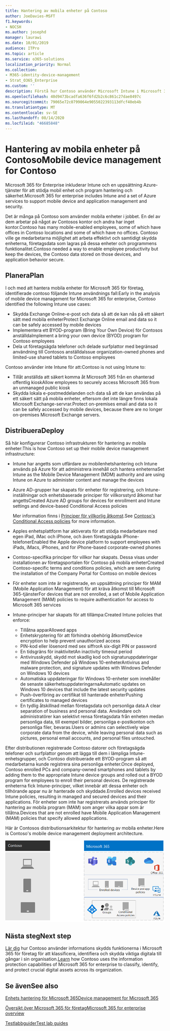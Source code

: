 ```yaml
---
title: Hantering av mobila enheter på Contoso
author: JoeDavies-MSFT
f1.keywords:
- NOCSH
ms.author: josephd
manager: laurawi
ms.date: 10/01/2019
audience: ITPro
ms.topic: article
ms.service: o365-solutions
localization_priority: Normal
ms.collection:
- M365-identity-device-management
- Strat_O365_Enterprise
ms.custom: ''
description: Förstå hur Contoso använder Microsoft Intune i Microsoft 365 för företag för att hantera dess enheter och programmen som körs på dem.
ms.openlocfilehash: 40d9473bcadfa636f6fd2b2c6c861c27dae8497c
ms.sourcegitcommit: 79065e72c0799064e9055022393113dfcf40eb4b
ms.translationtype: MT
ms.contentlocale: sv-SE
ms.lasthandoff: 08/14/2020
ms.locfileid: "46685848"
---
```

# <a name="mobile-device-management-for-contoso"></a><span data-ttu-id="5e5aa-103">Hantering av mobila enheter på Contoso</span><span class="sxs-lookup"><span data-stu-id="5e5aa-103">Mobile device management for Contoso</span></span>

<span data-ttu-id="5e5aa-104">Microsoft 365 för Enterprise inkluderar Intune och en uppsättning Azure-tjänster för att stödja mobil enhet och program hantering och säkerhet.</span><span class="sxs-lookup"><span data-stu-id="5e5aa-104">Microsoft 365 for enterprise includes Intune and a set of Azure services to support mobile device and application management and security.</span></span>

<span data-ttu-id="5e5aa-105">Det är många på Contoso som använder mobila enheter i jobbet. En del av dem arbetar på något av Contosos kontor och andra har inget kontor.</span><span class="sxs-lookup"><span data-stu-id="5e5aa-105">Contoso has many mobile-enabled employees, some of which have offices in Contoso locations and some of which have no offices.</span></span> <span data-ttu-id="5e5aa-106">Contoso ville ge medarbetarna möjlighet att arbeta effektivt och samtidigt skydda enheterna, företagsdata som lagras på dessa enheter och programmens funktionalitet.</span><span class="sxs-lookup"><span data-stu-id="5e5aa-106">Contoso needed a way to enable employee productivity but keep the devices, the Contoso data stored on those devices, and application behavior secure.</span></span>

## <a name="plan"></a><span data-ttu-id="5e5aa-107">Planera</span><span class="sxs-lookup"><span data-stu-id="5e5aa-107">Plan</span></span>

<span data-ttu-id="5e5aa-108">I och med att hantera mobila enheter för Microsoft 365 för företag, identifierade contoso följande Intune användnings fall:</span><span class="sxs-lookup"><span data-stu-id="5e5aa-108">Early in the analysis of mobile device management for Microsoft 365 for enterprise, Contoso identified the following Intune use cases:</span></span>

- <span data-ttu-id="5e5aa-109">Skydda Exchange Online-e-post och data så att de kan nås på ett säkert sätt med mobila enheter</span><span class="sxs-lookup"><span data-stu-id="5e5aa-109">Protect Exchange Online email and data so it can be safely accessed by mobile devices</span></span>
- <span data-ttu-id="5e5aa-110">Implementera ett BYOD-program (Bring Your Own Device) för Contosos anställda</span><span class="sxs-lookup"><span data-stu-id="5e5aa-110">Implement a bring your own device (BYOD) program for Contoso employees</span></span>
- <span data-ttu-id="5e5aa-111">Dela ut företagsägda telefoner och delade surfplattor med begränsad användning till Contosos anställda</span><span class="sxs-lookup"><span data-stu-id="5e5aa-111">Issue organization-owned phones and limited-use shared tablets to Contoso employees</span></span>

<span data-ttu-id="5e5aa-112">Contoso använder inte Intune för att:</span><span class="sxs-lookup"><span data-stu-id="5e5aa-112">Contoso is not using Intune to:</span></span>

- <span data-ttu-id="5e5aa-113">Tillåt anställda att säkert komma åt Microsoft 365 från en ohanterad offentlig kiosk</span><span class="sxs-lookup"><span data-stu-id="5e5aa-113">Allow employees to securely access Microsoft 365 from an unmanaged public kiosk</span></span>
- <span data-ttu-id="5e5aa-114">Skydda lokala e-postmeddelanden och data så att de kan användas på ett säkert sätt på mobila enheter, eftersom det inte längre finns lokala Microsoft Exchange-servrar.</span><span class="sxs-lookup"><span data-stu-id="5e5aa-114">Protect on-premises email and data so it can be safely accessed by mobile devices, because there are no longer on-premises Microsoft Exchange servers.</span></span>

## <a name="deploy"></a><span data-ttu-id="5e5aa-115">Distribuera</span><span class="sxs-lookup"><span data-stu-id="5e5aa-115">Deploy</span></span>

<span data-ttu-id="5e5aa-116">Så här konfigurerar Contoso infrastrukturen för hantering av mobila enheter:</span><span class="sxs-lookup"><span data-stu-id="5e5aa-116">This is how Contoso set up their mobile device management infrastructure:</span></span>

- <span data-ttu-id="5e5aa-117">Intune har angetts som utfärdare av mobilenhetshantering och Intune används på Azure för att administrera innehåll och hantera enheterna</span><span class="sxs-lookup"><span data-stu-id="5e5aa-117">Set Intune as the Mobile Device Management (MDM) authority and are using Intune on Azure to administer content and manage the devices</span></span>
- <span data-ttu-id="5e5aa-118">Azure AD-grupper har skapats för enheter för registrering, och Intune-inställningar och enhetsbaserade principer för villkorsstyrd åtkomst har angetts</span><span class="sxs-lookup"><span data-stu-id="5e5aa-118">Created Azure AD groups for devices for enrollment and Intune settings and device-based Conditional Access policies</span></span>

  <span data-ttu-id="5e5aa-119">Mer information finns i [Principer för villkorlig åtkomst](contoso-identity.md#conditional-access-policies-for-identity-and-device-access).</span><span class="sxs-lookup"><span data-stu-id="5e5aa-119">See [Contoso's Conditional Access policies](contoso-identity.md#conditional-access-policies-for-identity-and-device-access) for more information.</span></span>

- <span data-ttu-id="5e5aa-120">Apples enhetsplattform har aktiverats för att stödja medarbetare med egen iPad, iMac och iPhone, och även företagsägda iPhone-telefoner</span><span class="sxs-lookup"><span data-stu-id="5e5aa-120">Enabled the Apple device platform to support employees with iPads, iMacs, iPhones, and for iPhone-based corporate-owned phones</span></span>
- <span data-ttu-id="5e5aa-121">Contoso-specifika principer för villkor har skapats. Dessa visas under installationen av företagsportalen för Contoso på mobila enheter</span><span class="sxs-lookup"><span data-stu-id="5e5aa-121">Created Contoso-specific terms and conditions policies, which are seen during the installation of the Company Portal for Contoso on mobile devices</span></span>
- <span data-ttu-id="5e5aa-122">För enheter som inte är registrerade, en uppsättning principer för MAM (Mobile Application Management) för att kräva åtkomst till Microsoft 365-tjänster</span><span class="sxs-lookup"><span data-stu-id="5e5aa-122">For devices that are not enrolled, a set of Mobile Application Management (MAM) policies to require authentication for access to Microsoft 365 services</span></span>
- <span data-ttu-id="5e5aa-123">Intune-principer har skapats för att tillämpa:</span><span class="sxs-lookup"><span data-stu-id="5e5aa-123">Created Intune policies that enforce:</span></span>
  - <span data-ttu-id="5e5aa-124">Tillåtna appar</span><span class="sxs-lookup"><span data-stu-id="5e5aa-124">Allowed apps</span></span>
  - <span data-ttu-id="5e5aa-125">Enhetskryptering för att förhindra obehörig åtkomst</span><span class="sxs-lookup"><span data-stu-id="5e5aa-125">Device encryption to help prevent unauthorized access</span></span>
  - <span data-ttu-id="5e5aa-126">PIN-kod eller lösenord med sex siffror</span><span class="sxs-lookup"><span data-stu-id="5e5aa-126">A six-digit PIN or password</span></span>
  - <span data-ttu-id="5e5aa-127">En tidsgräns för inaktivitet</span><span class="sxs-lookup"><span data-stu-id="5e5aa-127">An inactivity timeout period</span></span>
  - <span data-ttu-id="5e5aa-128">Antivirusskydd, skydd mot skadlig kod och signaturuppdateringar med Windows Defender på Windows 10-enheter</span><span class="sxs-lookup"><span data-stu-id="5e5aa-128">Antivirus and malware protection, and signature updates with Windows Defender on Windows 10 devices</span></span>
  - <span data-ttu-id="5e5aa-129">Automatiska uppdateringar för Windows 10-enheter som innehåller de senaste säkerhetsuppdateringarna</span><span class="sxs-lookup"><span data-stu-id="5e5aa-129">Automatic updates on Windows 10 devices that include the latest security updates</span></span>
  - <span data-ttu-id="5e5aa-130">Push-överföring av certifikat till hanterade enheter</span><span class="sxs-lookup"><span data-stu-id="5e5aa-130">Pushing certificates to managed devices</span></span>
  - <span data-ttu-id="5e5aa-131">En tydlig åtskillnad mellan företagsdata och personliga data.</span><span class="sxs-lookup"><span data-stu-id="5e5aa-131">A clear separation of business and personal data.</span></span> <span data-ttu-id="5e5aa-132">Användare och administratörer kan selektivt rensa företagsdata från enheten medan personliga data, till exempel bilder, personliga e-postkonton och personliga filer, bevaras.</span><span class="sxs-lookup"><span data-stu-id="5e5aa-132">Users or admins can selectively wipe corporate data from the device, while leaving personal data such as pictures, personal email accounts, and personal files untouched.</span></span>

<span data-ttu-id="5e5aa-133">Efter distributionen registrerade Contoso datorer och företagsägda telefoner och surfplattor genom att lägga till dem i lämpliga Intune-enhetsgrupper, och Contoso distribuerade ett BYOD-program så att medarbetarna kunde registrera sina personliga enheter.</span><span class="sxs-lookup"><span data-stu-id="5e5aa-133">Once deployed, Contoso enrolled PCs and company-owned smartphones and tablets by adding them to the appropriate Intune device groups and rolled out a BYOD program for employees to enroll their personal devices.</span></span> <span data-ttu-id="5e5aa-134">De registrerade enheterna fick Intune-principer, vilket innebär att dessa enheter och tillhörande appar nu är hanterade och skyddade.</span><span class="sxs-lookup"><span data-stu-id="5e5aa-134">Enrolled devices received Intune policies, resulting in managed and secured devices and their applications.</span></span> <span data-ttu-id="5e5aa-135">För enheter som inte har registrerats används principer för hantering av mobila program (MAM) som anger vilka appar som är tillåtna.</span><span class="sxs-lookup"><span data-stu-id="5e5aa-135">Devices that are not enrolled have Mobile Application Management (MAM) policies that specify allowed applications.</span></span>

<span data-ttu-id="5e5aa-136">Här är Contosos distributionsarkitektur för hantering av mobila enheter.</span><span class="sxs-lookup"><span data-stu-id="5e5aa-136">Here is Contoso's mobile device management deployment architecture.</span></span>

![Contosos distributionsarkitektur för hantering av mobila enheter.](../media/contoso-mdm/contoso-mdm-fig1.png)

## <a name="next-step"></a><span data-ttu-id="5e5aa-138">Nästa steg</span><span class="sxs-lookup"><span data-stu-id="5e5aa-138">Next step</span></span>

<span data-ttu-id="5e5aa-139">[Lär dig](contoso-info-protect.md) hur Contoso använder informations skydds funktionerna i Microsoft 365 för företag för att klassificera, identifiera och skydda viktiga digitala till gångar i sin organisation.</span><span class="sxs-lookup"><span data-stu-id="5e5aa-139">[Learn](contoso-info-protect.md) how Contoso uses the information protection capabilities of Microsoft 365 for enterprise to classify, identify, and protect crucial digital assets across its organization.</span></span>

## <a name="see-also"></a><span data-ttu-id="5e5aa-140">Se även</span><span class="sxs-lookup"><span data-stu-id="5e5aa-140">See also</span></span>

[<span data-ttu-id="5e5aa-141">Enhets hantering för Microsoft 365</span><span class="sxs-lookup"><span data-stu-id="5e5aa-141">Device management for Microsoft 365</span></span>](device-management-roadmap-microsoft-365.md)

[<span data-ttu-id="5e5aa-142">Översikt över Microsoft 365 för företag</span><span class="sxs-lookup"><span data-stu-id="5e5aa-142">Microsoft 365 for enterprise overview</span></span>](microsoft-365-overview.md)

[<span data-ttu-id="5e5aa-143">Testlabbguider</span><span class="sxs-lookup"><span data-stu-id="5e5aa-143">Test lab guides</span></span>](m365-enterprise-test-lab-guides.md)

